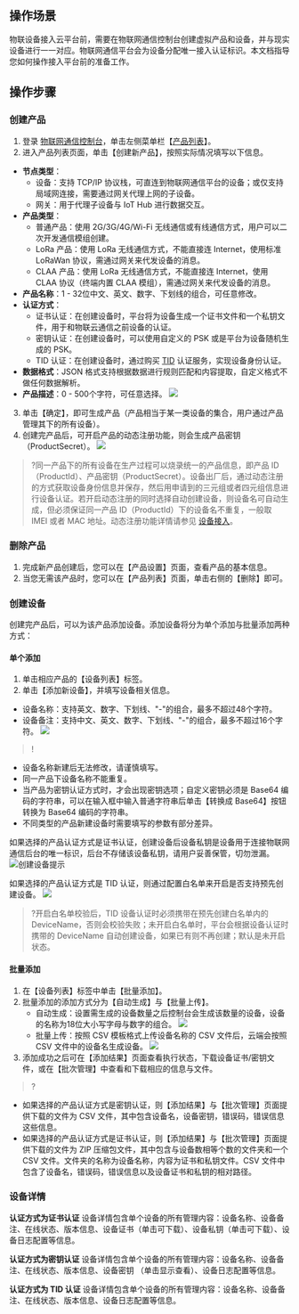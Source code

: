 
## 操作场景
物联设备接入云平台前，需要在物联网通信控制台创建虚拟产品和设备，并与现实设备进行一一对应。物联网通信平台会为设备分配唯一接入认证标识。本文档指导您如何操作接入平台前的准备工作。


## 操作步骤
### 创建产品
1. 登录 [物联网通信控制台](https://console.cloud.tencent.com/iotcloud)，单击左侧菜单栏【[产品列表](https://console.cloud.tencent.com/iothub)】。
2. 进入产品列表页面，单击【创建新产品】，按照实际情况填写以下信息。
 - **节点类型**：
    - 设备：支持 TCP/IP 协议栈，可直连到物联网通信平台的设备；或仅支持局域网连接，需要通过网关代理上网的子设备。
    - 网关：用于代理子设备与 IoT Hub 进行数据交互。
 - **产品类型**：
    - 普通产品：使用 2G/3G/4G/Wi-Fi 无线通信或有线通信方式，用户可以二次开发通信模组创建。
    - LoRa 产品：使用 LoRa 无线通信方式，不能直接连 Internet，使用标准 LoRaWan 协议，需通过网关来代发设备的消息。
    - CLAA 产品：使用 LoRa 无线通信方式，不能直接连 Internet，使用 CLAA 协议（终端内置 CLAA 模组），需通过网关来代发设备的消息。
 - **产品名称**：1 - 32位中文、英文、数字、下划线的组合，可任意修改。
 - **认证方式**：
    - 证书认证：在创建设备时，平台将为设备生成一个证书文件和一个私钥文件，用于和物联云通信之前设备的认证。
    - 密钥认证：在创建设备时，可以使用自定义的 PSK 或是平台为设备随机生成的 PSK。
    - TID 认证：在创建设备时，通过购买 [TID](https://cloud.tencent.com/product/iottid) 认证服务，实现设备身份认证。
 - **数据格式**：JSON 格式支持根据数据进行规则匹配和内容提取，自定义格式不做任何数据解析。
 - **产品描述**：0 - 500个字符，可任意选择。
![](https://main.qcloudimg.com/raw/d7da71ab40a653a15da6139b44910b6c.png)
3. 单击【确定】，即可生成产品（产品相当于某一类设备的集合，用户通过产品管理其下的所有设备）。
4. 创建完产品后，可开启产品的动态注册功能，则会生成产品密钥（ProductSecret）。
![](https://main.qcloudimg.com/raw/e2d0363f8c83ddcd97dfc2a9952a8aea.png)
>?同一产品下的所有设备在生产过程可以烧录统一的产品信息，即产品 ID（ProductId）、产品密钥（ProductSecret）。设备出厂后，通过动态注册的方式获取设备身份信息并保存，然后用申请到的三元组或者四元组信息进行设备认证。若开启动态注册的同时选择自动创建设备，则设备名可自动生成，但必须保证同一产品 ID（ProductId）下的设备名不重复，一般取 IMEI 或者 MAC 地址。动态注册功能详情请参见 [设备接入](https://cloud.tencent.com/document/product/634/35270)。


### 删除产品
1. 完成新产品创建后，您可以在【产品设置】页面，查看产品的基本信息。
2. 当您无需该产品时，您可以在【产品列表】页面，单击右侧的【删除】即可。


### 创建设备
创建完产品后，可以为该产品添加设备。添加设备将分为单个添加与批量添加两种方式：

#### 单个添加
1. 单击相应产品的【设备列表】标签。
2. 单击【添加新设备】，并填写设备相关信息。
  - 设备名称：支持英文、数字、下划线、"-"的组合，最多不超过48个字符。
  - 设备备注：支持中文、英文、数字、下划线、"-"的组合，最多不超过16个字符。
    ![](https://main.qcloudimg.com/raw/00afe7641c7d693cf3bf8025124f546e.png)

>!
- 设备名称新建后无法修改，请谨慎填写。
- 同一产品下设备名称不能重复。
- 当产品为密钥认证方式时，才会出现密钥选项；自定义密钥必须是 Base64 编码的字符串，可以在输入框中输入普通字符串后单击【转换成 Base64】按钮转换为 Base64 编码的字符串。
- 不同类型的产品新建设备时需要填写的参数有部分差异。

如果选择的产品认证方式是证书认证，创建设备后设备私钥是设备用于连接物联网通信后台的唯一标识，后台不存储该设备私钥，请用户妥善保管，切勿泄漏。
![创建设备提示](https://main.qcloudimg.com/raw/bd17f818ebf4c3910324d3594eb9438d.png)

如果选择的产品认证方式是 TID 认证，则通过配置白名单来开启是否支持预先创建设备。
![](https://main.qcloudimg.com/raw/fd1915050abb1d7c6ac7c7c05e24f8a0.png)
>?开启白名单校验后，TID 设备认证时必须携带在预先创建白名单内的 DeviceName，否则会校验失败；未开启白名单时，平台会根据设备认证时携带的 DeviceName 自动创建设备，如果已有则不再创建；默认是未开启状态。


#### 批量添加
1. 在【设备列表】标签中单击【批量添加】。
2. 批量添加的添加方式分为【自动生成】与【批量上传】。
    - 自动生成：设置需生成的设备数量之后控制台会生成该数量的设备，设备的名称为18位大小写字母与数字的组合。
![](https://main.qcloudimg.com/raw/b136ebbbca0b080b831cd32c6b827b2d.png)
    - 批量上传：按照 CSV 模板格式上传设备名称的 CSV 文件后，云端会按照 CSV 文件中的设备名生成设备。
![](https://main.qcloudimg.com/raw/347ee929ec450821f250d29db5c055a8.png)
3. 添加成功之后可在【添加结果】页面查看执行状态，下载设备证书/密钥文件，或在【批次管理】中查看和下载相应的信息与文件。

>?
- 如果选择的产品认证方式是密钥认证，则【添加结果】与【批次管理】页面提供下载的文件为 CSV 文件，其中包含设备名，设备密钥，错误码，错误信息这些信息。
- 如果选择的产品认证方式是证书认证，则【添加结果】与【批次管理】页面提供下载的文件为 ZIP 压缩包文件，其中包含与设备数相等个数的文件夹和一个 CSV 文件。文件夹的名称为设备名称，内容为证书和私钥文件。CSV 文件中包含了设备名，错误码，错误信息以及设备证书和私钥的相对路径。






### 设备详情
**认证方式为证书认证**
设备详情包含单个设备的所有管理内容：设备名称、设备备注、在线状态、版本信息、设备证书（单击可下载）、设备私钥（单击可下载）、设备日志配置等信息。

**认证方式为密钥认证**
设备详情包含单个设备的所有管理内容：设备名称、设备备注、在线状态、版本信息、设备密钥 （单击显示查看）、设备日志配置等信息。

**认证方式为 TID 认证**
设备详情包含单个设备的所有管理内容：设备名称、设备备注、在线状态、版本信息、设备日志配置等信息。
